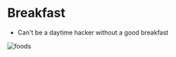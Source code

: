 # <a name="brk">Breakfast</a>

- Can't be a daytime hacker without a good breakfast

![foods](https://images.pexels.com/photos/101533/pexels-photo-101533.jpeg?w=315&h=237&dpr=2&auto=compress&cs=tinysrgb)

